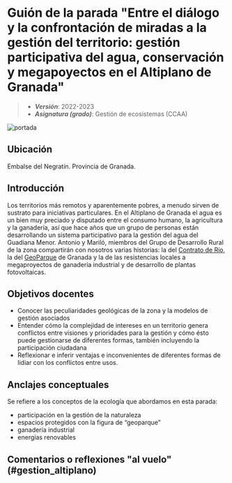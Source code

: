 # Guión de la parada "Entre el diálogo y la confrontación de miradas a la gestión del territorio: gestión participativa del agua, conservación y megapoyectos en el Altiplano de Granada"


> + **_Versión_**: 2022-2023
> + **_Asignatura (grado)_**: Gestión de ecosistemas (CCAA)

![portada](https://github.com/aprendiendo-cosas/C_gestion_altiplano_gesteco/blob/main/images/negratin.jpeg?raw=true) 

## Ubicación

Embalse del Negratín. Provincia de Granada.

## Introducción

Los territorios más remotos y aparentemente pobres, a menudo sirven de sustrato para iniciativas particulares. En el Altiplano de Granada el agua es un bien muy preciado y disputado entre el consumo humano, la agricultura y la ganadería, así que hace años que un grupo de personas están desarrollando un sistema participativo para la gestión del agua del Guadiana Menor. Antonio y Mariló, miembros del Grupo de Desarrollo Rural de la zona compartirán con nosotros varias historias: la del [Contrato de Río](https://altiplanogranada.org/contratoderio/), la del [GeoParque](https://www.geoparquedegranada.com/) de Granada y la de las resistencias locales a megaproyectos de ganadería industrial y de desarrollo de plantas fotovoltaicas. 




## Objetivos docentes
+ Conocer las peculiaridades geológicas de la zona y la modelos de gestión asociados
+ Entender cómo la complejidad de intereses en un territorio genera conflictos entre visiones y prioridades para la gestión y cómo ésto puede gestionarse de diferentes formas, también incluyendo la participación ciudadana
+ Reflexionar e inferir ventajas e inconvenientes de diferentes formas de lidiar con los conflictos entre usos.

## Anclajes conceptuales

Se refiere a los conceptos de la ecología que abordamos en esta parada:

- participación en la gestión de la naturaleza
- espacios protegidos con la figura de “geoparque”
- ganadería industrial
- energías renovables



## Comentarios o reflexiones "al vuelo" (#gestion_altiplano)



